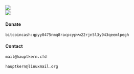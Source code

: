 ![](https://github-readme-stats.vercel.app/api?include_all_commits=true&hide_title=true&username=hauptkern&count_private=true&cache_seconds=1800&show_icons=true&theme=merko&hide_border=1) \
![](https://github-readme-stats.vercel.app/api/top-langs/?username=hauptkern&langs_count=15&layout=compact&theme=merko&hide_border=1)

#### Donate
`bitcoincash:qpyy0475nmq8racpcypww22rjn5l3y943qeemlpegh`

#### Contact
`mail@hauptkern.cfd` \
\
`hauptkern@linuxmail.org`

